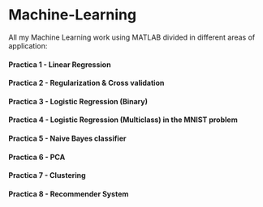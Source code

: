 # Machine-Learning
All my Machine Learning work using MATLAB divided in different areas of application:

#### Practica 1 - Linear Regression
#### Practica 2 - Regularization & Cross validation
#### Practica 3 - Logistic Regression (Binary)
#### Practica 4 - Logistic Regression (Multiclass) in the MNIST problem
#### Practica 5 - Naive Bayes classifier
#### Practica 6 - PCA
#### Practica 7 - Clustering
#### Practica 8 - Recommender System
